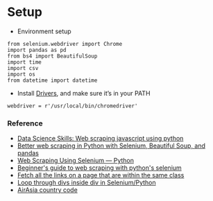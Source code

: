 # Setup
- Environment setup
```
from selenium.webdriver import Chrome
import pandas as pd
from bs4 import BeautifulSoup
import time
import csv
import os
from datetime import datetime
```
- Install [Drivers](https://pypi.org/project/selenium/), and make sure it’s in your PATH
```
webdriver = r'/usr/local/bin/chromedriver'
```

### Reference
- [Data Science Skills: Web scraping javascript using python](https://towardsdatascience.com/data-science-skills-web-scraping-javascript-using-python-97a29738353f)
- [Better web scraping in Python with Selenium, Beautiful Soup, and pandas](https://www.freecodecamp.org/news/better-web-scraping-in-python-with-selenium-beautiful-soup-and-pandas-d6390592e251/)
- [Web Scraping Using Selenium — Python](https://towardsdatascience.com/web-scraping-using-selenium-python-8a60f4cf40ab)
- [Beginner's guide to web scraping with python's selenium](https://dev.to/lewiskori/beginner-s-guide-to-web-scraping-with-python-s-selenium-3fl9)
- [Fetch all the links on a page that are within the same class](https://sqa.stackexchange.com/questions/35338/fetch-all-the-links-on-a-page-that-are-within-the-same-class)
- [Loop through divs inside div in Selenium/Python](https://stackoverflow.com/questions/48735407/loop-through-divs-inside-div-in-selenium-python)
- [AirAsia country code](https://en.wikipedia.org/wiki/List_of_AirAsia_Group_destinations)